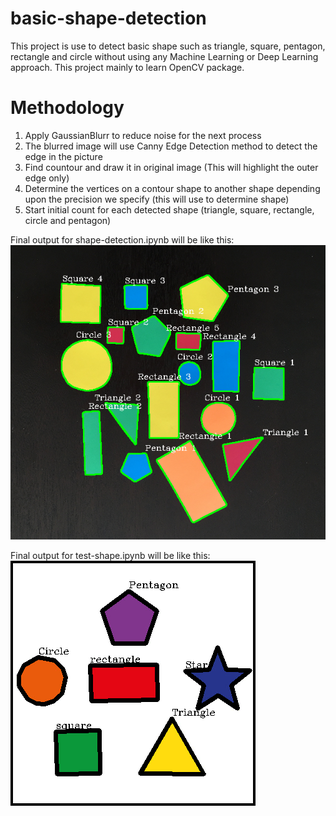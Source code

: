 # basic-shape-detection
This project is use to detect basic shape such as triangle, square, pentagon, rectangle and circle without using any Machine Learning or 
Deep Learning approach. This project mainly to learn OpenCV package.

# Methodology
1) Apply GaussianBlurr to reduce noise for the next process
2) The blurred image will use Canny Edge Detection method to detect the edge in the picture
3) Find countour and draw it in original image (This will highlight the outer edge only)
4) Determine the vertices on a contour shape to another shape depending upon the precision we specify (this will use to determine shape)
5) Start initial count for each detected shape (triangle, square, rectangle, circle and pentagon)

Final output for shape-detection.ipynb will be like this:
![](image/output.png)

Final output for test-shape.ipynb will be like this:\
![](image/output2.png)
